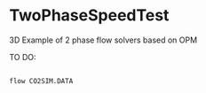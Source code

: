 # TwoPhaseSpeedTest

3D Example of 2 phase flow solvers based on OPM

TO DO:

```bash

flow CO2SIM.DATA

```